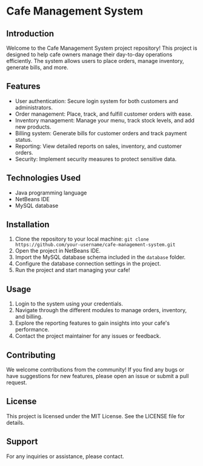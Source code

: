 # Cafe Management System

## Introduction
Welcome to the Cafe Management System project repository! This project is designed to help cafe owners manage their day-to-day operations efficiently. The system allows users to place orders, manage inventory, generate bills, and more.

## Features
- User authentication: Secure login system for both customers and administrators.
- Order management: Place, track, and fulfill customer orders with ease.
- Inventory management: Manage your menu, track stock levels, and add new products.
- Billing system: Generate bills for customer orders and track payment status.
- Reporting: View detailed reports on sales, inventory, and customer orders.
- Security: Implement security measures to protect sensitive data.

## Technologies Used
- Java programming language
- NetBeans IDE
- MySQL database

## Installation
1. Clone the repository to your local machine: `git clone https://github.com/your-username/cafe-management-system.git`
2. Open the project in NetBeans IDE.
3. Import the MySQL database schema included in the `database` folder.
4. Configure the database connection settings in the project.
5. Run the project and start managing your cafe!

## Usage
1. Login to the system using your credentials.
2. Navigate through the different modules to manage orders, inventory, and billing.
3. Explore the reporting features to gain insights into your cafe's performance.
4. Contact the project maintainer for any issues or feedback.

## Contributing
We welcome contributions from the community! If you find any bugs or have suggestions for new features, please open an issue or submit a pull request.

## License
This project is licensed under the MIT License. See the LICENSE file for details.

## Support
For any inquiries or assistance, please contact.

